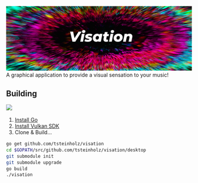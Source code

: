 ![Visation Header](https://github.com/tsteinholz/visation/raw/master/.github/visation-header.png)
A graphical application to provide a visual sensation to your music!

## Building

![](https://api.travis-ci.org/tsteinholz/visation.svg?branch=master)
1. [Install Go](https://golang.org/doc/install)
2. [Install Vulkan SDK](https://vulkan.lunarg.com/doc/view/1.1.106.0/linux/getting_started.html)
2. Clone & Build...

```bash
go get github.com/tsteinholz/visation
cd $GOPATH/src/github.com/tsteinholz/visation/desktop
git submodule init
git submodule upgrade
go build
./visation
```
